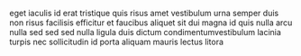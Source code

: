 eget iaculis id erat tristique quis risus amet vestibulum urna semper duis non
risus facilisis efficitur et faucibus aliquet sit dui magna id quis nulla arcu
nulla sed sed sed nulla ligula duis dictum condimentumvestibulum lacinia turpis
nec sollicitudin id porta aliquam mauris lectus litora